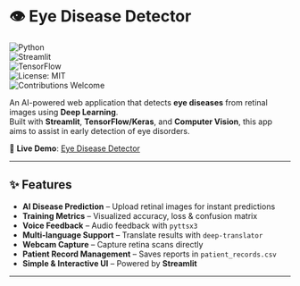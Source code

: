 # 👁️ Eye Disease Detector  

![Python](https://img.shields.io/badge/Python-3.11-blue?logo=python)  
![Streamlit](https://img.shields.io/badge/Streamlit-App-red?logo=streamlit)  
![TensorFlow](https://img.shields.io/badge/TensorFlow-2.15-orange?logo=tensorflow)  
![License: MIT](https://img.shields.io/badge/License-MIT-green)  
![Contributions Welcome](https://img.shields.io/badge/Contributions-Welcome-brightgreen)  

An AI-powered web application that detects **eye diseases** from retinal images using **Deep Learning**.  
Built with **Streamlit**, **TensorFlow/Keras**, and **Computer Vision**, this app aims to assist in early detection of eye disorders.  

🔗 **Live Demo**: [Eye Disease Detector](https://eye-disease-detector1-369.streamlit.app/)  

---

## ✨ Features  

-  **AI Disease Prediction** – Upload retinal images for instant predictions  
-  **Training Metrics** – Visualized accuracy, loss & confusion matrix  
-  **Voice Feedback** – Audio feedback with `pyttsx3`  
-  **Multi-language Support** – Translate results with `deep-translator`  
-  **Webcam Capture** – Capture retina scans directly  
-  **Patient Record Management** – Saves reports in `patient_records.csv`  
-  **Simple & Interactive UI** – Powered by **Streamlit**  

---



